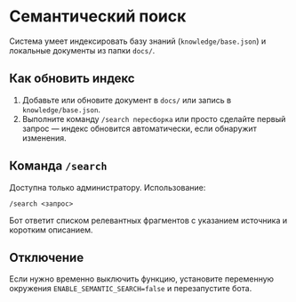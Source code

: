 # Семантический поиск

Система умеет индексировать базу знаний (`knowledge/base.json`) и локальные документы из папки `docs/`.

## Как обновить индекс

1. Добавьте или обновите документ в `docs/` или запись в `knowledge/base.json`.
2. Выполните команду `/search пересборка` или просто сделайте первый запрос — индекс обновится автоматически, если обнаружит изменения.

## Команда `/search`

Доступна только администратору. Использование:

```
/search <запрос>
```

Бот ответит списком релевантных фрагментов с указанием источника и коротким описанием.

## Отключение

Если нужно временно выключить функцию, установите переменную окружения `ENABLE_SEMANTIC_SEARCH=false` и перезапустите бота.
